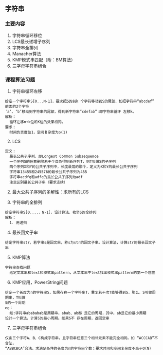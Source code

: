 ## 字符串

### 主要内容
1. 字符串循环移位
2. LCS最长递增子序列
3. 字符串全排列
4. Manacher算法
5. KMP模式串匹配（附：BM算法）
6. 三字母字符串组合


### 课程算法习题
1. 字符串循环左移
```
给定一个字符串S[0...N-1]，要求把S的前k 个字符移动到S的尾部，如把字符串“abcdef” 前面的2个字符
‘a’、‘b’移动到字符串的尾部，得到新字符串“cdefab”:即字符串循环 左移k。
解析：
  循环左移n+k位和K位的效果相同。
要求：
  时间负责度位1，空间复杂度为o(1)

```

2. LCS
```
定义：
  最长公共子序列，即Longest Common Subsequence
  一个序列S的任意删除若干个自负得到新序列T，则T叫做S的子序列
  两个序列X和Y的公共子序列中，长度最常的那个，定义为X和Y的最长公共子序列
  字符串13455和245576的最长公共子序列为455
  字符串acdfg和adfc的最长公共子序列为adf
  注意区别最长公共子串（要求连续）
```

2. 最大公共子序列的多解性：求所有的LCS

3. 字符串的全排列
```
给定字符串S[0,...，N-1]，设计算法，枚举S的全排列
解析：
  1. 用递归
```

4. 最长回文子串
```
给定字符串str，若字串s是回文串，称s为str的回文子串。设计算法，计算str的最长回文子串
```

5. KMP算法
```
字符串查找问题
  给定文本串和text和模式串pattern，从文本串中text找出模式串pattern的第一个位置
```

6. KMP应用，PowerString问题
```
给定一个长度为n的字符串S，如果存在一个字符串T，重复若干次T能够得到S，那么，S叫做周期串，T叫做
S的一个周期
eg：
  如:字符串abababab是周期串，abab、ab都 是它的周期，其中，ab是它的最小周期
设计一个算法，计算S的最小周期。如果S不 存在周期，返回空串
```

7. 三字母字符串组合
```
仅由三个字符A、B、C构成字符串，且字符串任意三个相邻元素不能完全相同。如 “ACCCAB”不合法，
“ABBCBCA”合法。求满足条件的长度为n的字符串个数；要求时间和空间复杂度不高于O(N)
```

